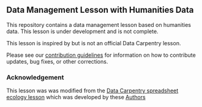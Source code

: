 ## Data Management Lesson with Humanities Data

This repository contains a data management lesson based on humanities
data. This lesson is under development and is not complete.

This lesson is inspired by but is not an official Data Carpentry lesson.

Please see our [contribution guidelines](CONTRIBUTING.md) for information
on how to contribute updates, bug fixes, or other corrections.

### Acknowledgement

This lesson was was modified from the [Data Carpentry spreadsheet ecology lesson](https://datacarpentry.github.io/spreadsheet-ecology-lesson) which was developed by these [Authors](https://github.com/datacarpentry/spreadsheet-ecology-lesson/blob/gh-pages/AUTHORS)
